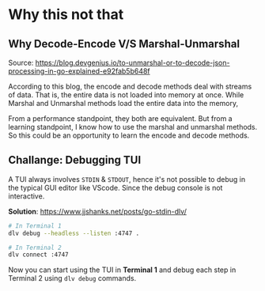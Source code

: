 # Why this not that

## Why Decode-Encode V/S Marshal-Unmarshal

Source: <https://blog.devgenius.io/to-unmarshal-or-to-decode-json-processing-in-go-explained-e92fab5b648f>

According to this blog, the encode and decode methods deal with streams of data.
That is, the entire data is not loaded into memory at once.
While Marshal and Unmarshal methods load the entire data into the memory,

From a performance standpoint, they both are equivalent. But from a learning standpoint, I know how to use the marshal and unmarshal methods. So this could be an opportunity to learn the encode and decode methods.

## Challange: Debugging TUI

A TUI always involves `STDIN` & `STDOUT`, hence it's not possible to debug in the typical GUI editor like VScode. Since the debug console is not interactive.

**Solution**: <https://www.jjshanks.net/posts/go-stdin-dlv/>

```bash
# In Terminal 1
dlv debug --headless --listen :4747 .

# In Terminal 2
dlv connect :4747
```

Now you can start using the TUI in **Terminal 1** and debug each step in Terminal 2 using `dlv debug` commands.
